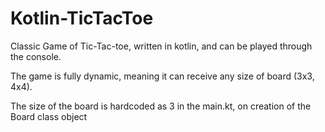 # Kotlin-TicTacToe

Classic Game of Tic-Tac-toe, written in kotlin, and can be played through the console.

The game is fully dynamic, meaning it can receive any size of board (3x3, 4x4).

The size of the board is hardcoded as 3 in the main.kt, on creation of the Board class object

